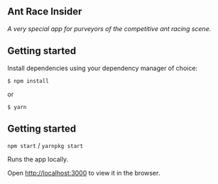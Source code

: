 ## Ant Race Insider

*A very special app for purveyors of the competitive ant racing scene.*

## Getting started

Install dependencies using your dependency manager of choice:

```$ npm install```

or

```$ yarn```

## Getting started


```npm start``` / ```yarnpkg start```

Runs the app locally.

Open [http://localhost:3000](http://localhost:3000) to view it in the browser.